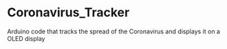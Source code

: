# Coronavirus_Tracker
Arduino code that tracks the spread of the Coronavirus and displays it on a OLED display
